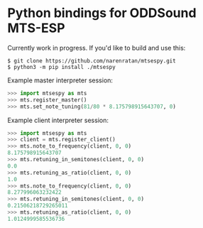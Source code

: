 # Python bindings for ODDSound MTS-ESP

Currently work in progress. If you'd like to build and use this:
```console
$ git clone https://github.com/narenratan/mtsespy.git
$ python3 -m pip install ./mtsespy
```

Example master interpreter session:
```python
>>> import mtsespy as mts
>>> mts.register_master()
>>> mts.set_note_tuning(81/80 * 8.175798915643707, 0)
```

Example client interpreter session:
```python
>>> import mtsespy as mts
>>> client = mts.register_client()
>>> mts.note_to_frequency(client, 0, 0)
8.175798915643707
>>> mts.retuning_in_semitones(client, 0, 0)
0.0
>>> mts.retuning_as_ratio(client, 0, 0)
1.0
>>> mts.note_to_frequency(client, 0, 0)
8.277996063232422
>>> mts.retuning_in_semitones(client, 0, 0)
0.21506218729265011
>>> mts.retuning_as_ratio(client, 0, 0)
1.0124999585536736
```
